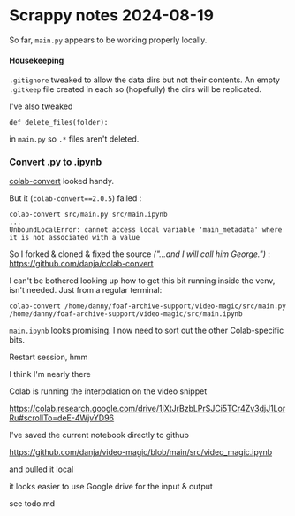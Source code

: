 # Scrappy notes 2024-08-19

So far, `main.py` appears to be working properly locally.

#### Housekeeping

`.gitignore` tweaked to allow the data dirs but not their contents. An empty `.gitkeep` file created in each so (hopefully) the dirs will be replicated.

I've also tweaked

```
def delete_files(folder):
```

in `main.py` so `.*` files aren't deleted.

### Convert .py to .ipynb

[colab-convert](https://github.com/MSFTserver/colab-convert) looked handy.

But it (`colab-convert==2.0.5`) failed :

```
colab-convert src/main.py src/main.ipynb
...
UnboundLocalError: cannot access local variable 'main_metadata' where it is not associated with a value
```

So I forked & cloned & fixed the source _("...and I will call him George.")_ : https://github.com/danja/colab-convert

I can't be bothered looking up how to get this bit running inside the venv, isn't needed. Just from a regular terminal:

```
colab-convert /home/danny/foaf-archive-support/video-magic/src/main.py /home/danny/foaf-archive-support/video-magic/src/main.ipynb
```

`main.ipynb` looks promising. I now need to sort out the other Colab-specific bits.

Restart session, hmm

I think I'm nearly there

Colab is running the interpolation on the video snippet

https://colab.research.google.com/drive/1jXtJrBzbLPrSJCi5TCr4Zv3djJ1LorRu#scrollTo=deE-4WjvYD96

I've saved the current notebook directly to github

https://github.com/danja/video-magic/blob/main/src/video_magic.ipynb

and pulled it local

it looks easier to use Google drive for the input & output

see todo.md
